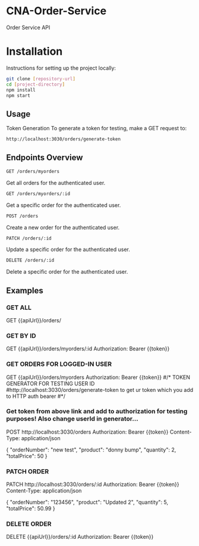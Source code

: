 # CNA-Order-Service
Order Service API

# Installation

Instructions for setting up the project locally:

```bash
git clone [repository-url]
cd [project-directory]
npm install
npm start
```
## Usage

Token Generation
To generate a token for testing, make a GET request to:
```bash
http://localhost:3030/orders/generate-token
```

## Endpoints Overview
```bash
GET /orders/myorders
```
Get all orders for the authenticated user.

```bash
GET /orders/myorders/:id
```
Get a specific order for the authenticated user.

```bash
POST /orders
```
Create a new order for the authenticated user.

```bash
PATCH /orders/:id
```
Update a specific order for the authenticated user.

```bash
DELETE /orders/:id
```
Delete a specific order for the authenticated user.

## Examples

### GET ALL
GET {{apiUrl}}/orders/

### GET BY ID
GET {{apiUrl}}/orders/myorders/:id
Authorization: Bearer {{token}}

### GET ORDERS FOR LOGGED-IN USER
GET {{apiUrl}}/orders/myorders
Authorization: Bearer {{token}}
#/* TOKEN GENERATOR FOR TESTING USER ID
#http://localhost:3030/orders/generate-token to get ur token which you add to HTTP auth bearer
#*/

### Get token from above link and add to authorization for testing purposes! Also change userId in generator...
POST http://localhost:3030/orders
Authorization: Bearer {{token}}
Content-Type: application/json

{
  "orderNumber": "new test",
  "product": "donny bump",
  "quantity": 2,
  "totalPrice": 50
}

### PATCH ORDER

PATCH http://localhost:3030/orders/:id
Authorization: Bearer {{token}}
Content-Type: application/json

{
  "orderNumber": "123456",
  "product": "Updated 2",
  "quantity": 5,
  "totalPrice": 50.99
}

### DELETE ORDER

DELETE {{apiUrl}}/orders/:id
Authorization: Bearer {{token}}

